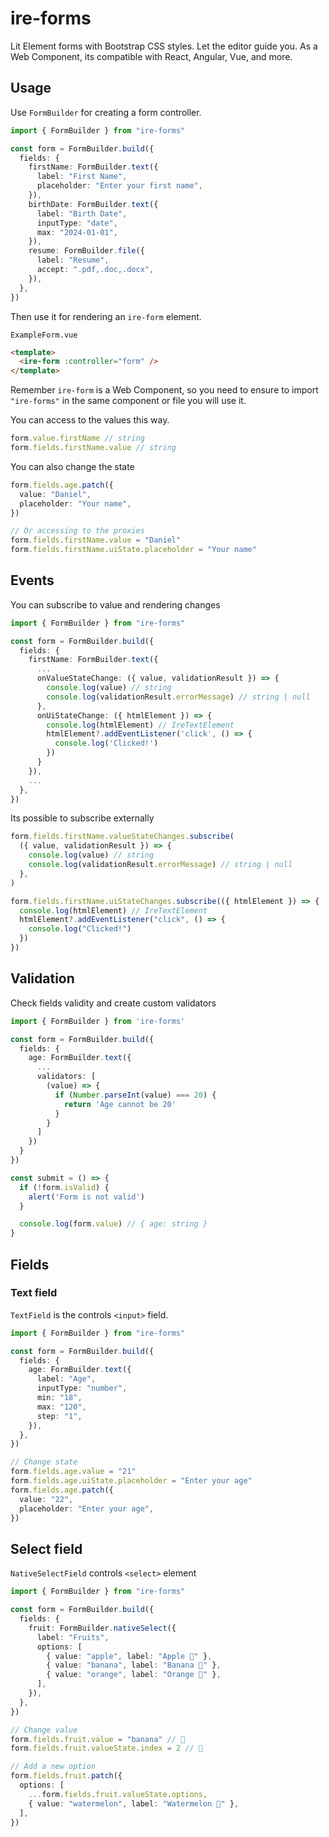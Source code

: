 # ire-forms

Lit Element forms with Bootstrap CSS styles. Let the editor guide you. As a Web Component, its compatible with React, Angular, Vue, and more.

## Usage

Use `FormBuilder` for creating a form controller.

```ts
import { FormBuilder } from "ire-forms"

const form = FormBuilder.build({
  fields: {
    firstName: FormBuilder.text({
      label: "First Name",
      placeholder: "Enter your first name",
    }),
    birthDate: FormBuilder.text({
      label: "Birth Date",
      inputType: "date",
      max: "2024-01-01",
    }),
    resume: FormBuilder.file({
      label: "Resume",
      accept: ".pdf,.doc,.docx",
    }),
  },
})
```

Then use it for rendering an `ire-form` element.

`ExampleForm.vue`

```html
<template>
  <ire-form :controller="form" />
</template>
```

Remember `ire-form` is a Web Component, so you need to ensure to import `"ire-forms"` in the same component or file you will use it.

You can access to the values this way.

```ts
form.value.firstName // string
form.fields.firstName.value // string
```

You can also change the state

```ts
form.fields.age.patch({
  value: "Daniel",
  placeholder: "Your name",
})

// Or accessing to the proxies
form.fields.firstName.value = "Daniel"
form.fields.firstName.uiState.placeholder = "Your name"
```

## Events

You can subscribe to value and rendering changes

```ts
import { FormBuilder } from "ire-forms"

const form = FormBuilder.build({
  fields: {
    firstName: FormBuilder.text({
      ...
      onValueStateChange: ({ value, validationResult }) => {
        console.log(value) // string
        console.log(validationResult.errorMessage) // string | null
      },
      onUiStateChange: ({ htmlElement }) => {
        console.log(htmlElement) // IreTextElement
        htmlElement?.addEventListener('click', () => {
          console.log('Clicked!')
        })
      }
    }),
    ...
  },
})
```

Its possible to subscribe externally

```ts
form.fields.firstName.valueStateChanges.subscribe(
  ({ value, validationResult }) => {
    console.log(value) // string
    console.log(validationResult.errorMessage) // string | null
  },
)

form.fields.firstName.uiStateChanges.subscribe(({ htmlElement }) => {
  console.log(htmlElement) // IreTextElement
  htmlElement?.addEventListener("click", () => {
    console.log("Clicked!")
  })
})
```

## Validation

Check fields validity and create custom validators

```ts
import { FormBuilder } from 'ire-forms'

const form = FormBuilder.build({
  fields: {
    age: FormBuilder.text({
      ...
      validators: [
        (value) => {
          if (Number.parseInt(value) === 20) {
            return 'Age cannot be 20'
          }
        }
      ]
    })
  }
})

const submit = () => {
  if (!form.isValid) {
    alert('Form is not valid')
  }

  console.log(form.value) // { age: string }
}
```

## Fields

### Text field

`TextField` is the controls `<input>` field.

```ts
import { FormBuilder } from "ire-forms"

const form = FormBuilder.build({
  fields: {
    age: FormBuilder.text({
      label: "Age",
      inputType: "number",
      min: "18",
      max: "120",
      step: "1",
    }),
  },
})

// Change state
form.fields.age.value = "21"
form.fields.age.uiState.placeholder = "Enter your age"
form.fields.age.patch({
  value: "22",
  placeholder: "Enter your age",
})
```

## Select field

`NativeSelectField` controls `<select>` element

```ts
import { FormBuilder } from "ire-forms"

const form = FormBuilder.build({
  fields: {
    fruit: FormBuilder.nativeSelect({
      label: "Fruits",
      options: [
        { value: "apple", label: "Apple 🍎" },
        { value: "banana", label: "Banana 🍌" },
        { value: "orange", label: "Orange 🍊" },
      ],
    }),
  },
})

// Change value
form.fields.fruit.value = "banana" // 🍌
form.fields.fruit.valueState.index = 2 // 🍊

// Add a new option
form.fields.fruit.patch({
  options: [
    ...form.fields.fruit.valueState.options,
    { value: "watermelon", label: "Watermelon 🍉" },
  ],
})
```
